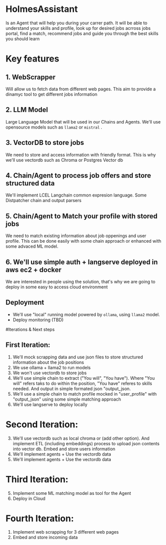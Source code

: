 # HolmesAssistant
Is an Agent that will help you during your carrer path. It will be able to understand your skills and profile, look up for desired jobs acrross jobs portal, find a match, recommend jobs and guide you through the best skills you should learn

# Key features
## 1. WebScrapper 
Will allow us to fetch data from different web pages. This aim to provide a dinamyc tool to get different jobs information
## 2. LLM Model
Large Language Model that will be used in our Chains and Agents. We'll use opensource models such as `llama2` or `mistral` .
## 3. VectorDB to store jobs
We need to store and access information with friendly format. This is why we'll use vectordb such as Chroma or Postgres Vector db
## 4. Chain/Agent to process job offers and store structured data
We'll implement LCEL Langchain common expresion language. Some Distpatcher chain and output parsers
## 5. Chain/Agent to Match your profile with stored jobs
We need to match existing information about job oppenings and user profile. This can be done easily with some chain approach or enhanced with some advaced ML model.
## 6. We'll use simple auth + langserve deployed in aws ec2 + docker
We are interested in people using the solution, that's why we are going to deploy in some easy to access cloud environment 

## Deployment
- We'll use "local" running model powered by `ollama`, using `llama2` model.
- Deploy monitoring (TBD)

#Iterations & Next steps
## First Iteration: 
1. We'll mock scrapping data and use json files to store structured information about the job positions 
2. We use ollama + llama2 to run models
3. We won't use vectordb to store jobs
4. We'll use simple chain to extract ("You will", "You have"). Where "You will" refers taks to do within the position, "You have" referes to skills needed. And output in simple formated json "output_json. 
5. We'll use a simple chain to match profile mocked in "user_profile" with "output_json" using some simple matching approach
6. We'll use langserve to deploy locally


# Second Iteration:
3. We'll use vectordb such as local chroma or (add other option). And implement ETL (including embeddings) process to upload json contents into vector db. Embed and store users information
4. We'll implement agents + Use the vectordb data
5. We'll implement agents + Use the vectordb data


# Third Iteration:
5. Implement some ML matching model as tool for the Agent
6. Deploy in Cloud

# Fourth Iteration:
1. Implement web scrapping for 3 different web pages
3. Embed and store incoming data
